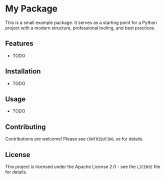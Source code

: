 # My Package

This is a small example package. It serves as a starting point for a Python project with a modern structure, professional tooling, and best practices.

## Features

* TODO

## Installation

* TODO

## Usage

* TODO

## Contributing

Contributions are welcome! Please see `CONTRIBUTING.md` for details.

## License

This project is licensed under the Apache License 2.0 - see the `LICENSE` file for details.

